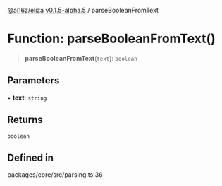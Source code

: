 [@ai16z/eliza v0.1.5-alpha.5](../index.md) / parseBooleanFromText

# Function: parseBooleanFromText()

> **parseBooleanFromText**(`text`): `boolean`

## Parameters

• **text**: `string`

## Returns

`boolean`

## Defined in

packages/core/src/parsing.ts:36
